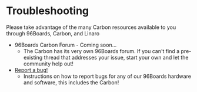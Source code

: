 # Troubleshooting

Please take advantage of the many Carbon resources available to you through 96Boards, Carbon, and Linaro

- 96Boards Carbon Forum - Coming soon...
   - The Carbon has its very own 96Boards forum. If you can't find a pre-existing thread that addresses your issue, start your own and let the community help out!
- [Report a bug!](../../../Extras/Report_a_bug.md)
   - Instructions on how to report bugs for any of our 96Boards hardware and software, this includes the Carbon!
